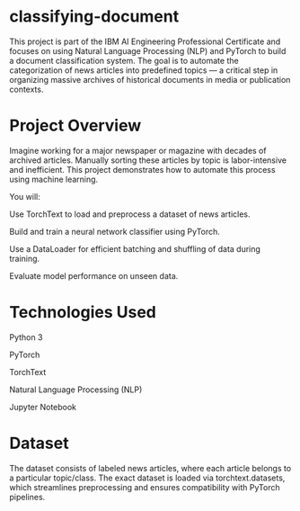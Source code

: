 # classifying-document
This project is part of the IBM AI Engineering Professional Certificate and focuses on using Natural Language Processing (NLP) and PyTorch to build a document classification system. The goal is to automate the categorization of news articles into predefined topics — a critical step in organizing massive archives of historical documents in media or publication contexts.

# Project Overview

Imagine working for a major newspaper or magazine with decades of archived articles. Manually sorting these articles by topic is labor-intensive and inefficient. This project demonstrates how to automate this process using machine learning.

You will:

Use TorchText to load and preprocess a dataset of news articles.

Build and train a neural network classifier using PyTorch.

Use a DataLoader for efficient batching and shuffling of data during training.

Evaluate model performance on unseen data.

# Technologies Used

Python 3

PyTorch

TorchText

Natural Language Processing (NLP)

Jupyter Notebook

# Dataset

The dataset consists of labeled news articles, where each article belongs to a particular topic/class. The exact dataset is loaded via torchtext.datasets, which streamlines preprocessing and ensures compatibility with PyTorch pipelines.
